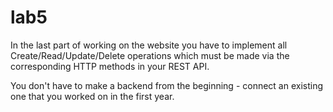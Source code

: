 # lab5

In the last part of working on the website you have to implement all Create/Read/Update/Delete operations which must be made via the corresponding HTTP methods in your REST API.

You don't have to make a backend from the beginning - connect an existing one that you worked on in the first year.

